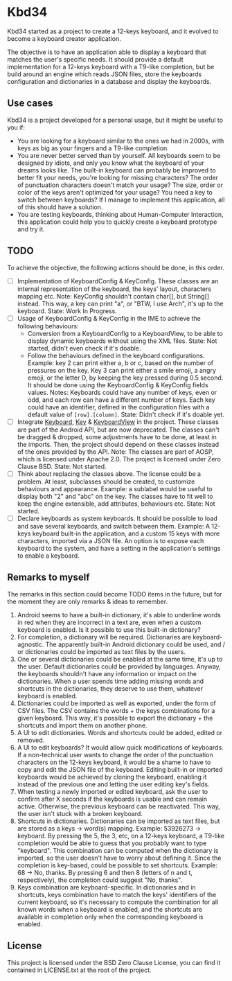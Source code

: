 # Kbd34

Kbd34 started as a project to create a 12-keys keyboard, and it evolved
to become a keyboard creator application.

The objective is to have an application able to display a keyboard that matches
the user's specific needs.
It should provide a default implementation for a 12-keys keyboard with a T9-like
completion, but be build around an engine which reads JSON files, store the keyboards
configuration and dictionaries in a database and display the keyboards.

## Use cases

Kbd34 is a project developed for a personal usage, but it might be useful to you if:

- You are looking for a keyboard similar to the ones we had in 2000s, with keys
  as big as your fingers and a T9-like completion.
- You are never better served than by yourself. All keyboards seem to be designed
  by idiots, and only you know what the keyboard of your dreams looks like. The
  built-in keyboard can probably be improved to better fit your needs, you're looking
  for missing characters? The order of punctuation characters doesn't match your
  usage? The size, order or color of the keys aren't optimized for your usage?
  You need a key to switch between keyboards?
  If I manage to implement this application, all of this should have a solution.
- You are testing keyboards, thinking about Human-Computer Interaction, this
  application could help you to quickly create a keyboard prototype and try it.

## TODO

To achieve the objective, the following actions should be done, in this order.

- [ ] Implementation of KeyboardConfig & KeyConfig. These classes are an internal
  representation of the keyboard, the keys' layout, characters mapping
  etc.
  Note: KeyConfig shouldn't contain char[], but String[] instead. This way, a key
  can print "a", or "BTW, I use Arch", it's up to the keyboard.
  State: Work In Progress.
- [ ] Usage of KeyboardConfig & KeyConfig in the IME to achieve the following behaviours:
  - Conversion from a KeyboardConfig to a KeyboardView, to be able to display dynamic
	keyboards without using the XML files.
	State: Not started, didn't even check if it's doable.
  - Follow the behaviours defined in the keyboard configurations. Example: key 2
    can print either a, b or c, based on the number of pressures on the key. Key 3
	can print either a smile emoji, a angry emoji, or the letter D, by keeping the
	key pressed during 0.5 second. It should be done using the KeyboardConfig & KeyConfig
	fields values.
	Notes: Keyboards could have any number of keys, even or odd, and each row
           can have a different number of keys. Each key could have an identifier,
		   defined in the configuration files with a default value of `[row].[column]`.
	State: Didn't check if it's doable yet.
- [ ] Integrate [Keyboard][keyboard], [Key][key] & [KeyboardView][keyboard-view]
  in the project. These classes are part of the Android API, but are now
  deprecated. The classes can't be dragged & dropped, some adjustments have
  to be done, at least in the imports. Then, the project should depend on these
  classes instead of the ones provided by the API.
  Note: The classes are part of AOSP, which is licensed under Apache 2.0. The
  project is licensed under Zero Clause BSD.
  State: Not started.
- [ ] Think about replacing the classes above. The license could be a problem.
  At least, subclasses should be created, to customize behaviours and
  appearance. Example: a sublabel would be useful to display both "2" and
  "abc" on the key. The classes have to fit well to keep the engine extensible,
  add attributes, behaviours etc.
  State: Not started.
- [ ] Declare keyboards as system keyboards. It should be possible to load and
  save several keyboards, and switch between them. Example: A 12-keys keyboard
  built-in the application, and a custom 15 keys with more characters, imported
  via a JSON file.
  An option is to expose each keyboard to the system, and have a setting in the
  application's settings to enable a keyboard.

## Remarks to myself

The remarks in this section could become TODO items in the future, but for the
moment they are only remarks & ideas to remember.

1. Android seems to have a built-in dictionary, it's able to underline words in
   red when they are incorrect in a text are, even when a custom keyboard is
   enabled. Is it possible to use this built-in dictionary?
2. For completion, a dictionary will be required. Dictionaries are
   keyboard-agnostic. The apparently built-in Android dictionary could
   be used, and / or dictionaries could be imported as text files by the users.
3. One or several dictionaries could be enabled at the same time, it's up to the
   user. Default dictionaries could be provided by languages. Anyway, the
   keyboards shouldn't have any information or impact on the dictionaries. When a
   user spends time adding missing words and shortcuts in the dictionaries, they
   deserve to use them, whatever keyboard is enabled.
4. Dictionaries could be imported as well as exported, under the form of CSV
   files. The CSV contains the words + the keys combinations for a given keyboard.
   This way, it's possible to export the dictionary + the shortcuts and import
   them on another phone.
5. A UI to edit dictionaries. Words and shortcuts could be added, edited or removed.
6. A UI to edit keyboards? It would allow quick modifications of keyboards.
   If a non-technical user wants to change the order of the punctuation
   characters on the 12-keys keyboard, it would be a shame to have to copy and
   edit the JSON file of the keyboard. Editing built-in or imported keyboards
   would be achieved by cloning the keyboard, enabling it instead of the
   previous one and letting the user editing key's fields.
7. When testing a newly imported or edited keyboard, ask the user to confirm
   after X seconds if the keyboards is usable and can remain active. Otherwise,
   the previous keyboard can be reactivated. This way, the user isn't stuck with
   a broken keyboard.
8. Shortcuts in dictionaries. Dictionaries can be imported as text files, but are
   stored as a keys -> word(s) mapping. Example: 53926273 -> keyboard. By pressing
   the 5, the 3, etc, on a 12-keys keyboard, a T9-like completion would be able to
   guess that you probably want to type "keyboard". This combination can be computed
   when the dictionary is imported, so the user doesn't have to worry about defining
   it. Since the completion is key-based, could be possible to set shortcuts. Example:
   68 -> No, thanks. By pressing 6 and then 8 (letters of n and t, respectively), the
   completion could suggest "No, thanks".
9. Keys combination are keyboard-specific. In dictionaries and in shortcuts, keys
   combination have to match the keys' identifiers of the current keyboard,
   so it's necessary to compute the combination for all known words when a keyboard is
   enabled, and the shortcuts are available in completion only when the corresponding
   keyboard is enabled.


## License

This project is licensed under the BSD Zero Clause License, you can find
it contained in LICENSE.txt at the root of the project.


[keyboard-view]: https://android.googlesource.com/platform/frameworks/base.git/+/refs/heads/main/core/java/android/inputmethodservice/KeyboardView.java
[keyboard]: https://android.googlesource.com/platform/frameworks/base.git/+/refs/heads/main/core/java/android/inputmethodservice/Keyboard.java
[key]: https://android.googlesource.com/platform/frameworks/base.git/+/refs/heads/main/core/java/android/inputmethodservice/Keyboard.java#242
